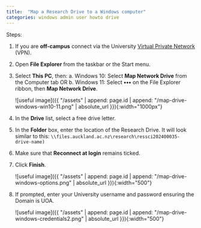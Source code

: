 ```yaml
---
title:  "Map a Research Drive to a Windows computer"
categories: windows admin user howto drive
---
```


Steps:
1. If you are **off-campus** connect via the University [Virtual Private Network](https://www.auckland.ac.nz/en/students/academic-information/postgraduate-students/postgraduate/postgraduate-support-and-services/vpn-service.html) (VPN).

2. Open **File Explorer** from the taskbar or the Start menu. 

3. Select **This PC**, then:
    a. Windows 10: Select **Map Network Drive** from the Computer tab
    OR
    b. Windows 11: Select **•••** on the File Explorer ribbon, then **Map Network Drive**.


    ![useful image]({{ "/assets" | append: page.id | append: "/map-drive-windows-win10-11.png" | absolute_url }}){:width="1000px"}

4. In the **Drive** list, select a free drive letter.

5. In the **Folder** box, enter the location of the Research Drive. It will look similar to this: `\\files.auckland.ac.nz\research\ressci202400035-drive-name)`

6. Make sure that **Reconnect at login** remains ticked.

7. Click **Finish**.


    ![useful image]({{ "/assets" | append: page.id | append: "/map-drive-windows-options.png" | absolute_url }}){:width="500"}

8. If prompted, enter your University username and password ensuring the Domain is UOA.


    ![useful image]({{ "/assets" | append: page.id | append: "/map-drive-windows-credentials2.png" | absolute_url }}){:width="500"}